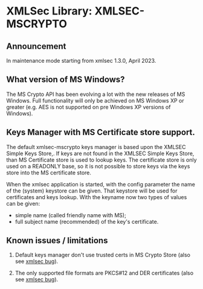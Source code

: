# XMLSec Library: XMLSEC-MSCRYPTO

## Announcement
In maintenance mode starting from xmlsec 1.3.0, April 2023.

## What version of MS Windows?

The MS Crypto API has been evolving a lot with the new releases of MS Windows.
Full functionality will only be achieved on MS Windows XP or greater (e.g. AES is
not supported on pre Windows XP versions of Windows).

## Keys Manager with MS Certificate store support.

The default xmlsec-mscrypto keys manager is based upon the XMLSEC Simple Keys
Store,. If keys are not found in the XMLSEC Simple Keys Store, than MS Certificate store is
used to lookup keys. The certificate store is only used on a READONLY base, so it is
not possible to store keys via the keys store into the MS certificate store.

When the xmlsec application is started, with the config parameter the name of
the (system) keystore can be given. That keystore will be used for certificates
and keys lookup. With the keyname now two types of values can be given:
- simple name (called friendly name with MS);
- full subject name (recommended) of the key's certificate.


## Known issues / limitations

1) Default keys manager don't use trusted certs in MS Crypto Store (also see
[xmlsec bug](https://github.com/lsh123/xmlsec/issues/7)).

2) The only supported file formats are PKCS#12 and DER certificates (also see
[xmlsec bug](https://github.com/lsh123/xmlsec/issues/9)).
